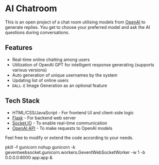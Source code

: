 # AI Chatroom

This is an open project of a chat room utilising models from [OpenAI](https://openai.com/) to generate replies. You get to choose your preferred model and ask the AI questions during conversations.

## Features

* Real-time online chatting among users
* Utilization of OpenAI GPT for intelligent response generating (supports various versions)
* Auto generation of unique usernames by the system
* Updating list of online users
* `DALL-E` Image Generation as an optional feature



## Tech Stack

* HTML/CSS/JavaScript - For frontend UI and client-side logic  
* [Flask](https://flask.palletsprojects.com/en/2.0.x/) - For backend web server 
* [Socket.IO](https://socket.io) - To enable real-time communication
* [OpenAI API](https://beta.openai.com/docs/introduction/library-reference/chapter-openai-api/reference/#python-library-v030) - To make requests to OpenAI models

Feel free to modify or extend the code according to your needs.






pkill -f gunicorn
nohup gunicorn -k geventwebsocket.gunicorn.workers.GeventWebSocketWorker -w 1 -b 0.0.0.0:8000 app:app &
